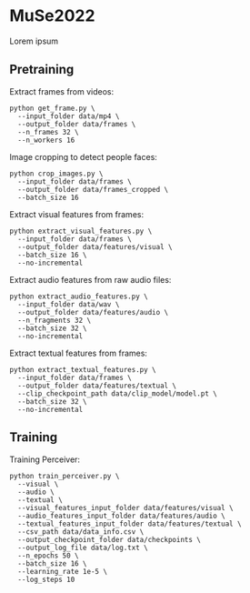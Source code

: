 # MuSe2022

Lorem ipsum

## Pretraining

Extract frames from videos:

```
python get_frame.py \
  --input_folder data/mp4 \
  --output_folder data/frames \
  --n_frames 32 \
  --n_workers 16
```

Image cropping to detect people faces:

```
python crop_images.py \
  --input_folder data/frames \
  --output_folder data/frames_cropped \
  --batch_size 16 
```

Extract visual features from frames:

```
python extract_visual_features.py \
  --input_folder data/frames \
  --output_folder data/features/visual \
  --batch_size 16 \
  --no-incremental
```

Extract audio features from raw audio files:

```
python extract_audio_features.py \
  --input_folder data/wav \
  --output_folder data/features/audio \
  --n_fragments 32 \
  --batch_size 32 \
  --no-incremental
```

Extract textual features from frames:

```
python extract_textual_features.py \
  --input_folder data/frames \
  --output_folder data/features/textual \
  --clip_checkpoint_path data/clip_model/model.pt \
  --batch_size 32 \
  --no-incremental
```

## Training

Training Perceiver:

```
python train_perceiver.py \
  --visual \
  --audio \
  --textual \
  --visual_features_input_folder data/features/visual \
  --audio_features_input_folder data/features/audio \
  --textual_features_input_folder data/features/textual \
  --csv_path data/data_info.csv \
  --output_checkpoint_folder data/checkpoints \
  --output_log_file data/log.txt \
  --n_epochs 50 \
  --batch_size 16 \
  --learning_rate 1e-5 \
  --log_steps 10
```


